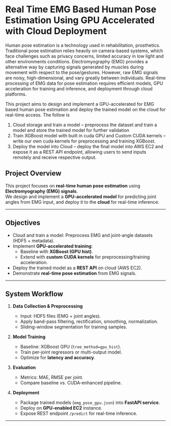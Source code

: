 # Real Time EMG Based Human Pose Estimation Using GPU Accelerated with Cloud Deployment
Human pose estimation is a technology used in rehabilitation, prosthetics. Traditional pose estimation relies heavily on camera-based systems, which face challenges such as privacy concerns, limited accuracy in low light and other environments conditions.
Electromyography (EMG) provides a alternative way by capturing signals generated by muscles during movement with respect to the pose/gestures. However, raw EMG signals are noisy, high-dimensional, and vary greatly between individuals. Real-time processing of EMG data for pose estimation requires efficient models, GPU acceleration for training and inference, and deployment through cloud platforms.

This project aims to design and implement a GPU-accelerated for EMG based human pose estimation and deploy the trained model on the cloud for real-time access. The follow is
1.	Cloud storage and train a model – preprocess the dataset and train a model and store the trained model for further validation
2.	Train XGBoost model with built in cuda GPU and Custom CUDA kernels – write our own cuda kernels for preprocessing and training XGBoost. 
3.	Deploy the model into Cloud – deploy the final model into AWS EC2 and expose it as a REST API endpoint, allowing users to send inputs remotely and receive respective output. 


## Project Overview
This project focuses on **real-time human pose estimation** using **Electromyography (EMG) signals**.  
We design and implement a **GPU-accelerated model** for predicting joint angles from EMG input, and deploy it to the **cloud** for real-time inference.

---

## Objectives
- Cloud and train a model: Preprocess EMG and joint-angle datasets (HDF5 + metadata).
- Implement **GPU-accelerated training**:
  - Baseline with **XGBoost (GPU hist)**.
  - Extend with **custom CUDA kernels** for preprocessing/training acceleration.
- Deploy the trained model as a **REST API** on cloud (AWS EC2).
- Demonstrate **real-time pose estimation** from EMG signals.

---

## System Workflow
1. **Data Collection & Preprocessing**
   - Input: HDF5 files (EMG + joint angles).
   - Apply band-pass filtering, rectification, smoothing, normalization.
   - Sliding-window segmentation for training samples.

2. **Model Training**
   - Baseline: XGBoost GPU (`tree_method=gpu_hist`).
   - Train per-joint regressors or multi-output model.
   - Optimize for **latency and accuracy**.

3. **Evaluation**
   - Metrics: MAE, RMSE per joint.
   - Compare baseline vs. CUDA-enhanced pipeline.

4. **Deployment**
   - Package trained models (`emg_pose_gpu.json`) into **FastAPI service**.
   - Deploy on **GPU-enabled EC2** instance.
   - Expose REST endpoint `/predict` for real-time inference.

---
